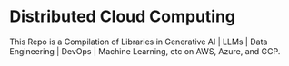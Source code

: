 # Distributed Cloud Computing
This Repo is a Compilation of Libraries in Generative AI | LLMs | Data Engineering | DevOps | Machine Learning, etc on AWS, Azure, and GCP.
